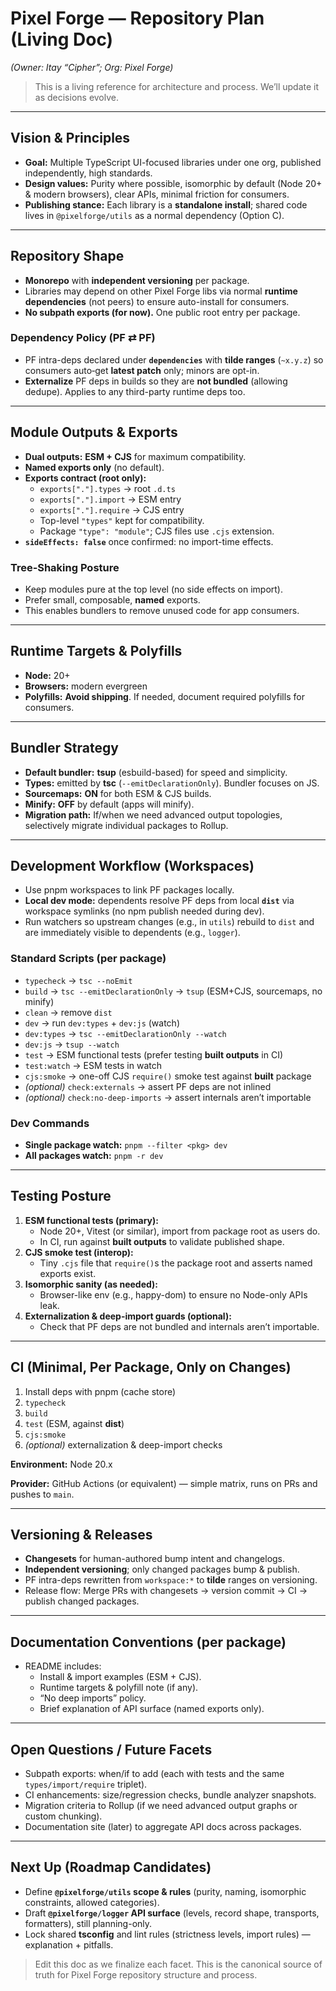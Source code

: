 # Pixel Forge — Repository Plan (Living Doc)
*(Owner: Itay “Cipher”; Org: Pixel Forge)*

> This is a living reference for architecture and process. We’ll update it as decisions evolve.

---

## Vision & Principles
- **Goal:** Multiple TypeScript UI-focused libraries under one org, published independently, high standards.
- **Design values:** Purity where possible, isomorphic by default (Node 20+ & modern browsers), clear APIs, minimal friction for consumers.
- **Publishing stance:** Each library is a **standalone install**; shared code lives in `@pixelforge/utils` as a normal dependency (Option C).

---

## Repository Shape
- **Monorepo** with **independent versioning** per package.
- Libraries may depend on other Pixel Forge libs via normal **runtime dependencies** (not peers) to ensure auto-install for consumers.
- **No subpath exports (for now).** One public root entry per package.

### Dependency Policy (PF ⇄ PF)
- PF intra-deps declared under **`dependencies`** with **tilde ranges** (`~x.y.z`) so consumers auto‑get **latest patch** only; minors are opt-in.
- **Externalize** PF deps in builds so they are **not bundled** (allowing dedupe). Applies to any third-party runtime deps too.

---

## Module Outputs & Exports
- **Dual outputs:** **ESM + CJS** for maximum compatibility.
- **Named exports only** (no default).
- **Exports contract (root only):**
  - `exports["."].types` → root `.d.ts`
  - `exports["."].import` → ESM entry
  - `exports["."].require` → CJS entry
  - Top-level `"types"` kept for compatibility.
  - Package `"type": "module"`; CJS files use `.cjs` extension.
- **`sideEffects: false`** once confirmed: no import-time effects.

### Tree‑Shaking Posture
- Keep modules pure at the top level (no side effects on import).
- Prefer small, composable, **named** exports.
- This enables bundlers to remove unused code for app consumers.

---

## Runtime Targets & Polyfills
- **Node:** 20+
- **Browsers:** modern evergreen
- **Polyfills:** **Avoid shipping**. If needed, document required polyfills for consumers.

---

## Bundler Strategy
- **Default bundler:** **tsup** (esbuild-based) for speed and simplicity.
- **Types:** emitted by **tsc** (`--emitDeclarationOnly`). Bundler focuses on JS.
- **Sourcemaps:** **ON** for both ESM & CJS builds.
- **Minify:** **OFF** by default (apps will minify).
- **Migration path:** If/when we need advanced output topologies, selectively migrate individual packages to Rollup.

---

## Development Workflow (Workspaces)
- Use pnpm workspaces to link PF packages locally.
- **Local dev mode:** dependents resolve PF deps from local **`dist`** via workspace symlinks (no npm publish needed during dev).
- Run watchers so upstream changes (e.g., in `utils`) rebuild to `dist` and are immediately visible to dependents (e.g., `logger`).

### Standard Scripts (per package)
- `typecheck` → `tsc --noEmit`
- `build` → `tsc --emitDeclarationOnly` → `tsup` (ESM+CJS, sourcemaps, no minify)
- `clean` → remove `dist`
- `dev` → run `dev:types` + `dev:js` (watch)
- `dev:types` → `tsc --emitDeclarationOnly --watch`
- `dev:js` → `tsup --watch`
- `test` → ESM functional tests (prefer testing **built outputs** in CI)
- `test:watch` → ESM tests in watch
- `cjs:smoke` → one-off CJS `require()` smoke test against **built** package
- *(optional)* `check:externals` → assert PF deps are not inlined
- *(optional)* `check:no-deep-imports` → assert internals aren’t importable

### Dev Commands
- **Single package watch:** `pnpm --filter <pkg> dev`
- **All packages watch:** `pnpm -r dev`

---

## Testing Posture
1. **ESM functional tests (primary):**
   - Node 20+, Vitest (or similar), import from package root as users do.
   - In CI, run against **built outputs** to validate published shape.
2. **CJS smoke test (interop):**
   - Tiny `.cjs` file that `require()`s the package root and asserts named exports exist.
3. **Isomorphic sanity (as needed):**
   - Browser-like env (e.g., happy-dom) to ensure no Node-only APIs leak.
4. **Externalization & deep-import guards (optional):**
   - Check that PF deps are not bundled and internals aren’t importable.

---

## CI (Minimal, Per Package, Only on Changes)
1) Install deps with pnpm (cache store)
2) `typecheck`
3) `build`
4) `test` (ESM, against **dist**)
5) `cjs:smoke`
6) *(optional)* externalization & deep-import checks

**Environment:** Node 20.x

**Provider:** GitHub Actions (or equivalent) — simple matrix, runs on PRs and pushes to `main`.

---

## Versioning & Releases
- **Changesets** for human-authored bump intent and changelogs.
- **Independent versioning**; only changed packages bump & publish.
- PF intra-deps rewritten from `workspace:*` to **tilde** ranges on versioning.
- Release flow: Merge PRs with changesets → version commit → CI → publish changed packages.

---

## Documentation Conventions (per package)
- README includes:
  - Install & import examples (ESM + CJS).
  - Runtime targets & polyfill note (if any).
  - “No deep imports” policy.
  - Brief explanation of API surface (named exports only).

---

## Open Questions / Future Facets
- Subpath exports: when/if to add (each with tests and the same `types/import/require` triplet).
- CI enhancements: size/regression checks, bundle analyzer snapshots.
- Migration criteria to Rollup (if we need advanced output graphs or custom chunking).
- Documentation site (later) to aggregate API docs across packages.

---

## Next Up (Roadmap Candidates)
- Define **`@pixelforge/utils` scope & rules** (purity, naming, isomorphic constraints, allowed categories).
- Draft **`@pixelforge/logger` API surface** (levels, record shape, transports, formatters), still planning-only.
- Lock shared **tsconfig** and lint rules (strictness levels, import rules) — explanation + pitfalls.

> Edit this doc as we finalize each facet. This is the canonical source of truth for Pixel Forge repository structure and process.
